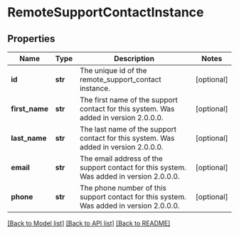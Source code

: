 # RemoteSupportContactInstance

## Properties
Name | Type | Description | Notes
------------ | ------------- | ------------- | -------------
**id** | **str** | The unique id of the remote_support_contact instance. | [optional] 
**first_name** | **str** | The first name of the support contact for this system. Was added in version 2.0.0.0. | [optional] 
**last_name** | **str** | The last name of the support contact for this system. Was added in version 2.0.0.0. | [optional] 
**email** | **str** | The email address of the support contact for this system. Was added in version 2.0.0.0. | [optional] 
**phone** | **str** | The phone number of this support contact for this system. Was added in version 2.0.0.0. | [optional] 

[[Back to Model list]](../README.md#documentation-for-models) [[Back to API list]](../README.md#documentation-for-api-endpoints) [[Back to README]](../README.md)


